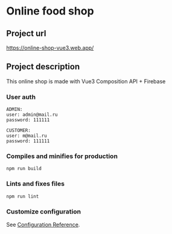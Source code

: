 # Online food shop

## Project url

https://online-shop-vue3.web.app/

## Project description
This online shop is made with Vue3 Composition API + Firebase

### User auth
```
ADMIN:
user: admin@mail.ru
password: 111111

CUSTOMER:
user: m@mail.ru
password: 111111
```

### Compiles and minifies for production
```
npm run build
```

### Lints and fixes files
```
npm run lint
```

### Customize configuration
See [Configuration Reference](https://cli.vuejs.org/config/).
